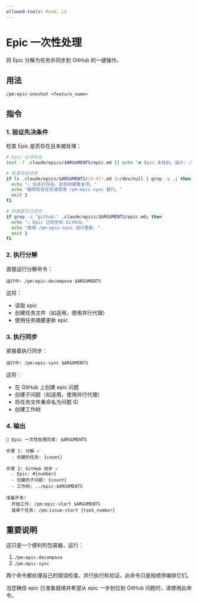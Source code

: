 ```yaml
---
allowed-tools: Read, LS
---
```


# Epic 一次性处理

将 Epic 分解为任务并同步到 GitHub 的一键操作。

## 用法
```
/pm:epic-oneshot <feature_name>
```

## 指令

### 1. 验证先决条件

检查 Epic 是否存在且未被处理：
```bash
# Epic 必须存在
test -f .claude/epics/$ARGUMENTS/epic.md || echo "❌ Epic 未找到。运行: /pm:prd-parse $ARGUMENTS"

# 检查现有任务
if ls .claude/epics/$ARGUMENTS/[0-9]*.md 2>/dev/null | grep -q .; then
  echo "⚠️ 任务已存在。这将创建重复项。"
  echo "删除现有任务或使用 /pm:epic-sync 替代。"
  exit 1
fi

# 检查是否已同步
if grep -q "github:" .claude/epics/$ARGUMENTS/epic.md; then
  echo "⚠️ Epic 已同步到 GitHub。"
  echo "使用 /pm:epic-sync 进行更新。"
  exit 1
fi
```

### 2. 执行分解

直接运行分解命令：
```
运行中: /pm:epic-decompose $ARGUMENTS
```

这将：
- 读取 epic
- 创建任务文件（如适用，使用并行代理）
- 使用任务摘要更新 epic

### 3. 执行同步

紧接着执行同步：
```
运行中: /pm:epic-sync $ARGUMENTS
```

这将：
- 在 GitHub 上创建 epic 问题
- 创建子问题（如适用，使用并行代理）
- 将任务文件重命名为问题 ID
- 创建工作树

### 4. 输出

```
🚀 Epic 一次性处理完成: $ARGUMENTS

步骤 1: 分解 ✓
  - 创建的任务: {count}
  
步骤 2: GitHub 同步 ✓
  - Epic: #{number}
  - 创建的子问题: {count}
  - 工作树: ../epic-$ARGUMENTS

准备开发!
  开始工作: /pm:epic-start $ARGUMENTS
  或单个任务: /pm:issue-start {task_number}
```

## 重要说明

这只是一个便利的包装器，运行：
1. `/pm:epic-decompose` 
2. `/pm:epic-sync`

两个命令都处理自己的错误检查、并行执行和验证。此命令只是按顺序编排它们。

当您确信 epic 已准备就绪并希望从 epic 一步到位到 GitHub 问题时，请使用此命令。